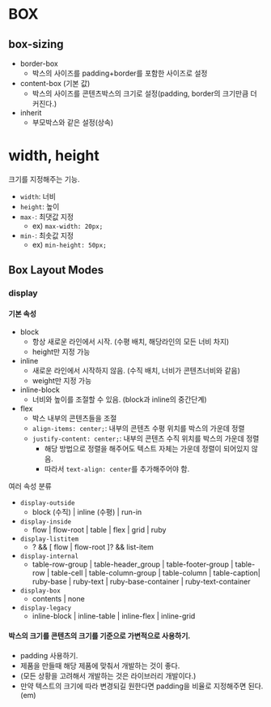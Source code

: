 # BOX
## box-sizing
- border-box
  - 박스의 사이즈를 padding+border를 포함한 사이즈로 설정
- content-box (기본 값)
  - 박스의 사이즈를 콘텐츠박스의 크기로 설정(padding, border의 크기만큼 더 커진다.)
- inherit
  - 부모박스와 같은 설정(상속)

# width, height
크기를 지정해주는 기능.
- `width`: 너비
- `height`: 높이
- `max-`: 최댓값 지정
  - ex) `max-width: 20px;`
- `min-`: 최솟값 지정
  - ex) `min-height: 50px;`

## Box Layout Modes
### display
#### 기본 속성
- block
  - 항상 새로운 라인에서 시작. (수평 배치, 해당라인의 모든 너비 차지)
  - height만 지정 가능
- inline
  - 새로운 라인에서 시작하지 않음. (수직 배치, 너비가 콘텐츠너비와 같음)
  - weight만 지정 가능
- inline-block
  - 너비와 높이를 조절할 수 있음. (block과 inline의 중간단계)
- flex
  - 박스 내부의 콘텐츠들을 조절
  - `align-items: center;`: 내부의 콘텐츠 수평 위치를 박스의 가운데 정렬 
  - `justify-content: center;`: 내부의 콘텐츠 수직 위치를 박스의 가운데 정렬
    - 해당 방법으로 정렬을 해주어도 텍스트 자체는 가운데 정렬이 되어있지 않음.
    - 따라서 `text-align: center`를 추가해주어야 함.


여러 속성 분류
- `display-outside`
  - block (수직) | inline (수평) | run-in
- `display-inside` 
  - flow | flow-root | table | flex | grid | ruby
- `display-listitem`
  - <display-outside>? && [ flow | flow-root ]? && list-item 
- `display-internal`
  - table-row-group | table-header_group | table-footer-group |
    table-row | table-cell | table-column-group | table-column | table-caption|
    ruby-base | ruby-text | ruby-base-container | ruby-text-container
- `display-box`
  - contents | none
- `display-legacy`
  - inline-block | inline-table | inline-flex | inline-grid

#### 박스의 크기를 콘텐츠의 크기를 기준으로 가변적으로 사용하기.
- padding 사용하기.
- 제품을 만들때 해당 제품에 맞춰서 개발하는 것이 좋다.
- (모든 상황을 고려해서 개발하는 것은 라이브러리 개발이다.)
- 만약 텍스트의 크기에 따라 변경되길 원한다면 padding을 비율로 지정해주면 된다.(em) 